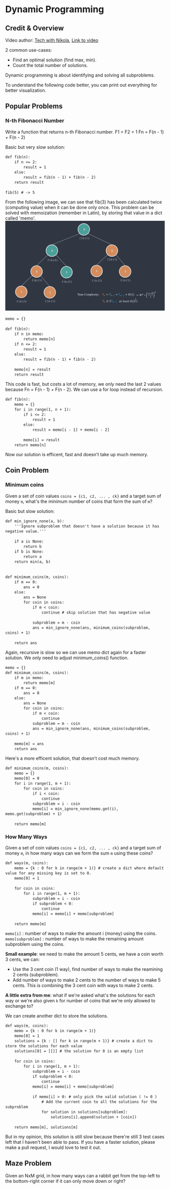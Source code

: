 # Dynamic Programming

## Credit & Overview
Video author: [Tech with Nikola](https://www.youtube.com/@TechWithNikola), [Link to video](https://www.youtube.com/watch?v=Hdr64lKQ3e4&ab_channel=TechWithNikola)

2 common use-cases:
- Find an optimal solution (find max, min).
- Count the total number of solutions.

Dynamic programming is about identifying and solving all subproblems.

To understand the following code better, you can print out everything for better visualization.

## Popular Problems
### N-th Fibonacci Number
Write a function that returns n-th Fibonacci number.
F1 = F2 = 1
Fn = F(n - 1) + F(n - 2)

Basic but very slow solution:
```
def fib(n):
    if n <= 2:
        result = 1
    else:
        result = fib(n - 1) + fib(n - 2)
    return result

fib(5) # -> 5
```
From the following image, we can see that fib(3) has been calculated twice (computing value) when it can be done only once. This problem can be solved with memoization (remember in Latin), by storing that value in a dict called 'memo'. <br>
![](Basic-Solution.png)

```
memo = {}

def fib(n):
    if n in memo:
        return memo[n]
    if n <= 2:
        result = 1
    else:
        result = fib(n - 1) + fib(n - 2)
    
    memo[n] = result
    return result
```
This code is fast, but costs a lot of memory, we only need the last 2 values because Fn = F(n - 1) + F(n - 2). We can use a for loop instead of recursion.
```
def fib(n):
    memo = {}
    for i in range(1, n + 1):
        if i <= 2:
            result = 1
        else:
            result = memo[i - 1] + memo[i - 2]
        
        memo[i] = result
    return memo[n]
```
Now our solution is efficent, fast and doesn't take up much memory.

## Coin Problem
### Minimum coins
Given a set of coin values `coins = {c1, c2, ... , ck}` and a target sum of money `m`, what's the minimum number of coins that form the sum of `m`?

Basic but slow solution:
```
def min_ignore_none(a, b):
    '''Ignore subproblem that doesn't have a solution because it has negative value.'''

    if a is None:
        return b
    if b is None:
        return a
    return min(a, b)
    

def minimum_coins(m, coins):
    if m == 0:
        ans = 0
    else:
        ans = None
        for coin in coins:
            if m < coin:
                continue # skip solution that has negative value

            subproblem = m - coin
            ans = min_ignore_none(ans, minimum_coins(subproblem, coins) + 1)
            
    return ans
```

Again, recursive is slow so we can use memo dict again for a faster solution. We only need to adjust minimum_coins() function.
```
memo = {}
def minimum_coins(m, coins):
    if m in memo:
        return memo[m]
    if m == 0:
        ans = 0
    else:
        ans = None
        for coin in coins:
            if m < coin:
                continue
            subproblem = m - coin 
            ans = min_ignore_none(ans, minimum_coins(subproblem, coins) + 1)

    memo[m] = ans
    return ans

```

Here's a more efficent solution, that doesn't cost much memory.
```
def minimum_coins(m, coins):
    memo = {}
    memo[0] = 0
    for i in range(1, m + 1):
        for coin in coins:
            if i < coin:
                continue
            subproblem = i - coin
            memo[i] = min_ignore_none(memo.get(i), memo.get(subproblem) + 1)

    return memo[m]        
```

### How Many Ways
Given a set of coin values `coins = {c1, c2, ... , ck}` and a target sum of money `m`, in how many ways can we form the sum `m` using these coins?

```
def ways(m, coins):
    memo = {k : 0 for k in range(m + 1)} # create a dict where default value for any missing key is set to 0.
    memo[0] = 1

    for coin in coins:
        for i in range(1, m + 1):  
            subproblem = i - coin 
            if subproblem < 0:
                continue  
            memo[i] = memo[i] + memo[subproblem]

    return memo[m]
```
`memo[i]` : number of ways to make the amount i (money) using the coins. <br>
`memo[subproblem]` : number of ways to make the remaining amount subproblem using the coins. <br>

**Small example**: we need to make the amount 5 cents, we have a coin worth 3 cents, we can:
- Use the 3 cent coin (1 way), find number of ways to make the reamining 2 cents (subproblem).
- Add number of ways to make 2 cents to the number of ways to make 5 cents. This is combining the 3 cent coin with ways to make 2 cents.

**A little extra from me**: what if we're asked what's the solutions for each way or we're also given `k` for number of coins that we're only allowed to exchange to?

We can create another dict to store the solutions.

```
def ways(m, coins):
    memo = {k : 0 for k in range(m + 1)}
    memo[0] = 1
    solutions = {k : [] for k in range(m + 1)} # create a dict to store the solutions for each value
    solutions[0] = [[]] # the solution for 0 is an empty list

    for coin in coins:
        for i in range(1, m + 1):  
            subproblem = i - coin 
            if subproblem < 0:
                continue  
            memo[i] = memo[i] + memo[subproblem]

            if memo[i] > 0: # only pick the valid solution ( != 0 )
                # Add the current coin to all the solutions for the subproblem
                for solution in solutions[subproblem]:
                    solutions[i].append(solution + [coin])

    return memo[m], solutions[m]
```

But in my opinion, this solution is still slow because there're still 3 test cases left that I haven't been able to pass. If you have a faster solution, please make a pull request, I would love to test it out.

## Maze Problem
Given an NxM grid, in how many ways can a rabbit get from the top-left to the bottom-right corner if it can only move down or right?

```

```



```

```


